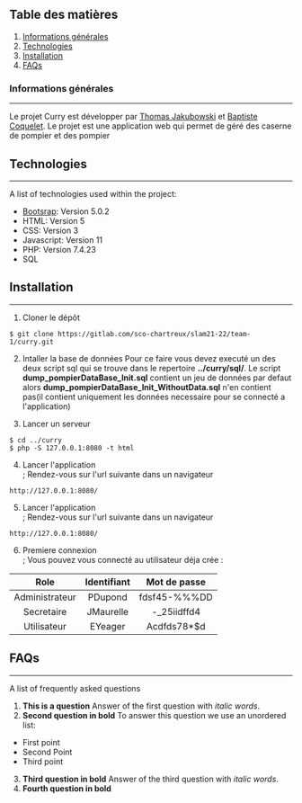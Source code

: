 ## Table des matières
1. [Informations générales](#informations-générales)
2. [Technologies](#technologies)
3. [Installation](#installation)
5. [FAQs](#faqs)
### Informations générales
***
Le projet Curry est développer par [Thomas Jakubowski](https://gitlab.com/T.Jakubowski) et [Baptiste Coquelet](https://gitlab.com/B.CoQueLeT).
Le projet est une application web qui permet de géré des caserne de pompier et des pompier 
## Technologies
***
A list of technologies used within the project:
* [Bootsrap](https://getbootstrap.com/docs/5.0/getting-started/introduction/): Version 5.0.2
* HTML: Version 5
* CSS: Version 3
* Javascript: Version 11
* PHP: Version 7.4.23
* SQL

## Installation
***

1. Cloner le dépôt
```
$ git clone https://gitlab.com/sco-chartreux/slam21-22/team-1/curry.git
```
2. Intaller la base de données
Pour ce faire vous devez executé un des deux script sql qui se trouve dans le repertoire **../curry/sql/**.
Le script **dump_pompierDataBase_Init.sql** contient un jeu de données par defaut alors **dump_pompierDataBase_Init_WithoutData.sql** n'en contient pas(il contient uniquement les données necessaire pour se connecté a l'application)

3. Lancer un serveur
```
$ cd ../curry
$ php -S 127.0.0.1:8080 -t html
```

4. Lancer l'application
<br/>;
Rendez-vous sur l'url suivante dans un navigateur
```
http://127.0.0.1:8080/
```

5. Lancer l'application
<br/>;
Rendez-vous sur l'url suivante dans un navigateur
```
http://127.0.0.1:8080/
```

6. Premiere connexion
<br/>;
Vous pouvez vous connecté au utilisateur déja crée :

|      Role      | Identifiant | Mot de passe |
|:--------------:|:-----------:|:------------:|
| Administrateur |   PDupond   | fdsf45-%%%DD |
|   Secretaire   |  JMaurelle  |  -_25iidffd4 |
|   Utilisateur  |   EYeager   |  Acdfds78*$d |


## FAQs
***
A list of frequently asked questions
1. **This is a question**
Answer of the first question with _italic words_. 
2. __Second question in bold__ 
To answer this question we use an unordered list:
* First point
* Second Point
* Third point
3. **Third question in bold**
Answer of the third question with *italic words*.
4. **Fourth question in bold**




